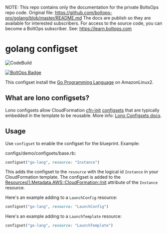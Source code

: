 <!-- note marker start -->
NOTE: This repo contains only the documentation for the private BoltsOps repo code.
Original file: https://github.com/boltops-pro/golang/blob/master/README.md
The docs are publish so they are available for interested subscribers.
For access to the source code, you can become a BoltOps subscriber.
See: https://learn.boltops.com

<!-- note marker end -->

# golang configset

![CodeBuild](https://codebuild.us-west-2.amazonaws.com/badges?uuid=eyJlbmNyeXB0ZWREYXRhIjoiTU4rTk5icnYxK3ptamYwNEMzOEtITmtRYy8zMWF3R3RhNXBlV3hMYkhVNk9qODR6WGZQVjA5WU91VlNpTTdnVVdwZXZJZG9KTmQxaUV4VE5PMFF1b0Q4PSIsIml2UGFyYW1ldGVyU3BlYyI6IkJrbVM5aWE0ZStQR2x3emsiLCJtYXRlcmlhbFNldFNlcmlhbCI6MX0%3D&branch=master)

[![BoltOps Badge](https://img.boltops.com/boltops/badges/boltops-badge.png)](https://www.boltops.com)

This configset install the [Go Programming Language](https://golang.org/) on AmazonLinux2.

## What are lono configsets?

Lono configsets allow CloudFormation [cfn-init](https://docs.aws.amazon.com/AWSCloudFormation/latest/UserGuide/cfn-init.html) [configsets](https://docs.aws.amazon.com/AWSCloudFormation/latest/UserGuide/aws-resource-init.html) that are typically embedded in the template to be reusable.  More info: [Lono Configsets docs](https://lono.cloud/docs/configsets/).

## Usage

Use `configset` to enable the configset for the blueprint.  Example:

configs/demo/configsets/base.rb:

```ruby
configset("go-lang", resource: "Instance")
```

This adds the configset to the `resource` with the logical id `Instance` in your CloudFormation template.  The configset is added to the [Resources[].Metadata.AWS::CloudFormation::Init](https://docs.aws.amazon.com/AWSCloudFormation/latest/UserGuide/aws-resource-init.html) attribute of the `Instance` resource.

Here's an example adding to a `LaunchConfig` resource:

```ruby
configset("go-lang", resource: "LaunchConfig")
```

Here's an example adding to a `LaunchTemplate` resource:

```ruby
configset("go-lang", resource: "LaunchTemplate")
```
